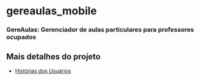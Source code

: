 # gereaulas_mobile

### GereAulas: Gerenciador de aulas particulares para professores ocupados

## Mais detalhes do projeto

- [Histórias dos Usuários](https://docs.google.com/document/d/1ZMLp2Jv_MK-n3qjDYkDD6KRgFyWMfO-7qQCkPM16Vxw/edit?usp=sharing)

